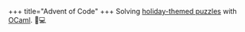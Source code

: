 +++
title="Advent of Code"
+++
Solving [holiday-themed puzzles](https://adventofcode.com/) with [OCaml](https://ocaml.org/). 🎅💻